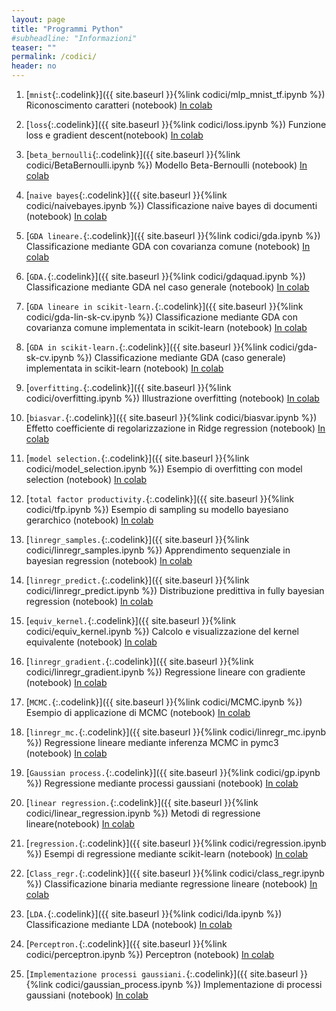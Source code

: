 ```yaml
---
layout: page
title: "Programmi Python"
#subheadline: "Informazioni"
teaser: ""
permalink: /codici/
header: no
---
```


1. [`mnist`{:.codelink}]({{ site.baseurl }}{%link codici/mlp_mnist_tf.ipynb %}) Riconoscimento caratteri (notebook) [In colab](https://colab.research.google.com/github/tvml/ml2021/blob/main/codici/mlp_mnist_tf.ipynb)

1. [`loss`{:.codelink}]({{ site.baseurl }}{%link codici/loss.ipynb %}) Funzione loss e gradient descent(notebook) [In colab](https://colab.research.google.com/github/tvml/ml2021/blob/main/codici/loss.ipynb)

1. [`beta_bernoulli`{:.codelink}]({{ site.baseurl }}{%link codici/BetaBernoulli.ipynb %}) Modello Beta-Bernoulli (notebook) [In colab](https://colab.research.google.com/github/tvml/ml2021/blob/main/codici/BetaBernoulli.ipynb)

1. [`naive bayes`{:.codelink}]({{ site.baseurl }}{%link codici/naivebayes.ipynb %}) Classificazione naive bayes di documenti (notebook) [In colab](https://colab.research.google.com/github/tvml/ml2021/blob/main/codici/naivebayes.ipynb)

1. [`GDA lineare.`{:.codelink}]({{ site.baseurl }}{%link codici/gda.ipynb %}) Classificazione mediante GDA con covarianza comune (notebook) [In colab](https://colab.research.google.com/github/tvml/ml2021/blob/main/codici/gda.ipynb)

1. [`GDA.`{:.codelink}]({{ site.baseurl }}{%link codici/gdaquad.ipynb %}) Classificazione mediante GDA nel caso generale (notebook) [In colab](https://colab.research.google.com/github/tvml/ml2021/blob/main/codici/gdaquad.ipynb)

1. [`GDA lineare in scikit-learn.`{:.codelink}]({{ site.baseurl }}{%link codici/gda-lin-sk-cv.ipynb %}) Classificazione mediante GDA con covarianza comune implementata in scikit-learn (notebook) [In colab](https://colab.research.google.com/github/tvml/ml2021/blob/main/codici/gda-lin-sk-cv.ipynb)

1. [`GDA in scikit-learn.`{:.codelink}]({{ site.baseurl }}{%link codici/gda-sk-cv.ipynb %}) Classificazione mediante GDA (caso generale) implementata in scikit-learn (notebook) [In colab](https://colab.research.google.com/github/tvml/ml2021/blob/main/codici/gda-sk-cv.ipynb)

1. [`overfitting.`{:.codelink}]({{ site.baseurl }}{%link codici/overfitting.ipynb %}) Illustrazione overfitting (notebook) [In colab](https://colab.research.google.com/github/tvml/ml2021/blob/main/codici/overfitting.ipynb)

1. [`biasvar.`{:.codelink}]({{ site.baseurl }}{%link codici/biasvar.ipynb %}) Effetto coefficiente di regolarizzazione in Ridge regression (notebook) [In colab](https://colab.research.google.com/github/tvml/ml2021/blob/main/codici/biasvar.ipynb)

1. [`model selection.`{:.codelink}]({{ site.baseurl }}{%link codici/model_selection.ipynb %}) Esempio di overfitting con model selection (notebook) [In colab](https://colab.research.google.com/github/tvml/ml2021/blob/main/codici/model_selection.ipynb)

1. [`total factor productivity.`{:.codelink}]({{ site.baseurl }}{%link codici/tfp.ipynb %}) Esempio di sampling su modello bayesiano gerarchico (notebook) [In colab](https://colab.research.google.com/github/tvml/ml2021/blob/main/codici/tfp.ipynb)

1. [`linregr_samples.`{:.codelink}]({{ site.baseurl }}{%link codici/linregr_samples.ipynb %}) Apprendimento sequenziale in bayesian regression (notebook) [In colab](https://colab.research.google.com/github/tvml/ml2021/blob/main/codici/linregr_samples.ipynb)

1. [`linregr_predict.`{:.codelink}]({{ site.baseurl }}{%link codici/linregr_predict.ipynb %}) Distribuzione predittiva in fully bayesian regression (notebook) [In colab](https://colab.research.google.com/github/tvml/ml2021/blob/main/codici/linregr_predict.ipynb)

1. [`equiv_kernel.`{:.codelink}]({{ site.baseurl }}{%link codici/equiv_kernel.ipynb %}) Calcolo e visualizzazione del kernel equivalente (notebook) [In colab](https://colab.research.google.com/github/tvml/ml2021/blob/main/codici/equiv_kernel.ipynb)

1. [`linregr_gradient.`{:.codelink}]({{ site.baseurl }}{%link codici/linregr_gradient.ipynb %}) Regressione lineare con gradiente (notebook) [In colab](https://colab.research.google.com/github/tvml/ml2021/blob/main/codici/linregr_gradient.ipynb)

1. [`MCMC.`{:.codelink}]({{ site.baseurl }}{%link codici/MCMC.ipynb %}) Esempio di applicazione di MCMC (notebook) [In colab](https://colab.research.google.com/github/tvml/ml2021/blob/main/codici/MCMC.ipynb)

1. [`linregr_mc.`{:.codelink}]({{ site.baseurl }}{%link codici/linregr_mc.ipynb %}) Regressione lineare mediante inferenza MCMC in pymc3 (notebook) [In colab](https://colab.research.google.com/github/tvml/ml2021/blob/main/codici/linregr_mc.ipynb)

1. [`Gaussian process.`{:.codelink}]({{ site.baseurl }}{%link codici/gp.ipynb %}) Regressione mediante processi gaussiani (notebook) [In colab](https://colab.research.google.com/github/tvml/ml2021/blob/main/codici/gp.ipynb)

1. [`linear regression.`{:.codelink}]({{ site.baseurl }}{%link codici/linear_regression.ipynb %}) Metodi di regressione lineare(notebook) [In colab](https://colab.research.google.com/github/tvml/ml2021/blob/main/codici/linear_regression.ipynb)

1. [`regression.`{:.codelink}]({{ site.baseurl }}{%link codici/regression.ipynb %}) Esempi di regressione mediante scikit-learn (notebook) [In colab](https://colab.research.google.com/github/tvml/ml2021/blob/main/codici/regression.ipynb)

1. [`Class_regr.`{:.codelink}]({{ site.baseurl }}{%link codici/class_regr.ipynb %}) Classificazione binaria mediante regressione lineare (notebook) [In colab](https://colab.research.google.com/github/tvml/ml2021/blob/main/codici/class_regr.ipynb)

1. [`LDA.`{:.codelink}]({{ site.baseurl }}{%link codici/lda.ipynb %}) Classificazione mediante LDA (notebook) [In colab](https://colab.research.google.com/github/tvml/ml2021/blob/main/codici/lda.ipynb)

1. [`Perceptron.`{:.codelink}]({{ site.baseurl }}{%link codici/perceptron.ipynb %}) Perceptron (notebook) [In colab](https://colab.research.google.com/github/tvml/ml2021/blob/main/codici/perceptron.ipynb)

1. [`Implementazione processi gaussiani.`{:.codelink}]({{ site.baseurl }}{%link codici/gaussian_process.ipynb %}) Implementazione di processi gaussiani (notebook) [In colab](https://colab.research.google.com/github/tvml/ml2021/blob/main/codici/gaussian_process.ipynb)